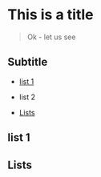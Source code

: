 # This is a title

> Ok - let us see

## Subtitle

* [list 1](#list-1)
* list 2

* [Lists](#lists)

## list 1


## Lists
